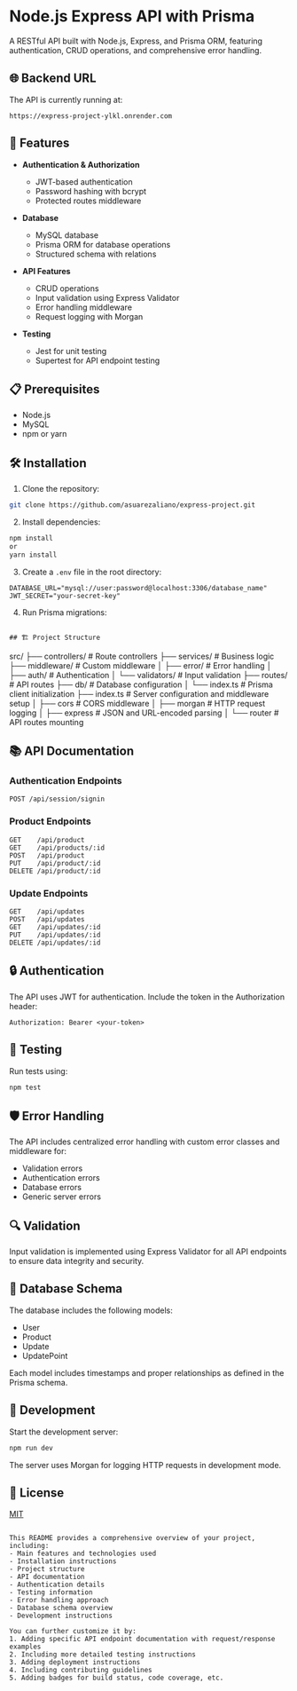 # Node.js Express API with Prisma

A RESTful API built with Node.js, Express, and Prisma ORM, featuring authentication, CRUD operations, and comprehensive error handling.

## 🌐 Backend URL

The API is currently running at:

```
https://express-project-ylkl.onrender.com

```

## 🚀 Features

- **Authentication & Authorization**

  - JWT-based authentication
  - Password hashing with bcrypt
  - Protected routes middleware

- **Database**

  - MySQL database
  - Prisma ORM for database operations
  - Structured schema with relations

- **API Features**

  - CRUD operations
  - Input validation using Express Validator
  - Error handling middleware
  - Request logging with Morgan

- **Testing**
  - Jest for unit testing
  - Supertest for API endpoint testing

## 📋 Prerequisites

- Node.js
- MySQL
- npm or yarn

## 🛠️ Installation

1. Clone the repository:

```bash
git clone https://github.com/asuarezaliano/express-project.git
```

2. Install dependencies:

```bash
npm install
or
yarn install
```

3. Create a `.env` file in the root directory:

```env
DATABASE_URL="mysql://user:password@localhost:3306/database_name"
JWT_SECRET="your-secret-key"
```

4. Run Prisma migrations:

```

## 🏗️ Project Structure

```

src/
├── controllers/ # Route controllers
├── services/ # Business logic
├── middleware/ # Custom middleware
│ ├── error/ # Error handling
│ ├── auth/ # Authentication
│ └── validators/ # Input validation
├── routes/ # API routes
├── db/ # Database configuration
│ └── index.ts # Prisma client initialization
├── index.ts # Server configuration and middleware setup
│ ├── cors # CORS middleware
│ ├── morgan # HTTP request logging
│ ├── express # JSON and URL-encoded parsing
│ └── router # API routes mounting

## 📚 API Documentation

### Authentication Endpoints

```
POST /api/session/signin
```

### Product Endpoints

```
GET    /api/product
GET    /api/products/:id
POST   /api/product
PUT    /api/product/:id
DELETE /api/product/:id
```

### Update Endpoints

```
GET    /api/updates
POST   /api/updates
GET    /api/updates/:id
PUT    /api/updates/:id
DELETE /api/updates/:id
```

## 🔒 Authentication

The API uses JWT for authentication. Include the token in the Authorization header:

```
Authorization: Bearer <your-token>
```

## 🧪 Testing

Run tests using:

```bash
npm test
```

## 🛡️ Error Handling

The API includes centralized error handling with custom error classes and middleware for:

- Validation errors
- Authentication errors
- Database errors
- Generic server errors

## 🔍 Validation

Input validation is implemented using Express Validator for all API endpoints to ensure data integrity and security.

## 📝 Database Schema

The database includes the following models:

- User
- Product
- Update
- UpdatePoint

Each model includes timestamps and proper relationships as defined in the Prisma schema.

## 🚀 Development

Start the development server:

```bash
npm run dev
```

The server uses Morgan for logging HTTP requests in development mode.

## 📄 License

[MIT](LICENSE)

```

This README provides a comprehensive overview of your project, including:
- Main features and technologies used
- Installation instructions
- Project structure
- API documentation
- Authentication details
- Testing information
- Error handling approach
- Database schema overview
- Development instructions

You can further customize it by:
1. Adding specific API endpoint documentation with request/response examples
2. Including more detailed testing instructions
3. Adding deployment instructions
4. Including contributing guidelines
5. Adding badges for build status, code coverage, etc.
```
